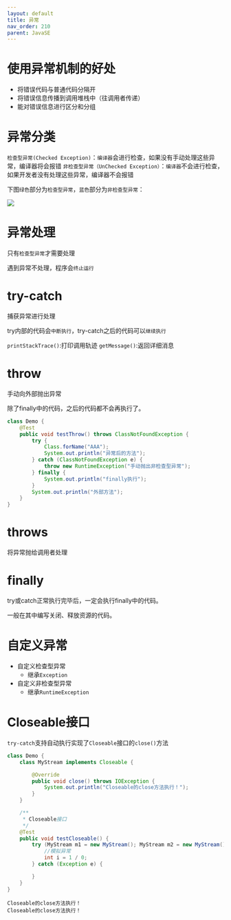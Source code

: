 ```yaml
---
layout: default
title: 异常
nav_order: 210
parent: JavaSE
---
```


# 使用异常机制的好处

- 将错误代码与普通代码分隔开
- 将错误信息传播到调用堆栈中（往调用者传递）
- 能对错误信息进行区分和分组

# 异常分类

`检查型异常(Checked Exception)`：`编译器`会进行检查，如果没有手动处理这些异常，编译器将会报错
`非检查型异常（UnChecked Exception）`：`编译器`不会进行检查，如果开发者没有处理这些异常，编译器不会报错

下图`绿色`部分为`检查型异常`，`蓝色`部分为`非检查型异常`：

![](https://cdn.jsdelivr.net/gh/guosonglu/images@master/blog-img/20221201225559.png)

# 异常处理

只有`检查型异常`才需要处理

遇到异常不处理，程序会`终止运行`

# try-catch

捕获异常进行处理

try内部的代码会`中断执行`，try-catch之后的代码可以`继续执行`

`printStackTrace()`:打印调用轨迹
`getMessage()`:返回详细消息

# throw

手动向外部抛出异常

除了finally中的代码，之后的代码都不会再执行了。

```java
class Demo {
    @Test
    public void testThrow() throws ClassNotFoundException {
        try {
            Class.forName("AAA");
            System.out.println("异常后的方法");
        } catch (ClassNotFoundException e) {
            throw new RuntimeException("手动抛出非检查型异常");
        } finally {
            System.out.println("finally执行");
        }
        System.out.println("外部方法");
    }
}
```

# throws

将异常抛给调用者处理

# finally

try或catch正常执行完毕后，一定会执行finally中的代码。

一般在其中编写关闭、释放资源的代码。

# 自定义异常

- 自定义检查型异常
    - 继承`Exception`
- 自定义非检查型异常
    - 继承`RuntimeException`

# Closeable接口

`try-catch`支持自动执行实现了`Closeable`接口的`close()`方法

```java
class Demo {
    class MyStream implements Closeable {

        @Override
        public void close() throws IOException {
            System.out.println("Closeable的close方法执行！");
        }
    }

    /**
     * Closeable接口
     */
    @Test
    public void testCloseable() {
        try (MyStream m1 = new MyStream(); MyStream m2 = new MyStream()) {
            //模拟异常
            int i = 1 / 0;
        } catch (Exception e) {

        }
    }
}
```

```text
Closeable的close方法执行！
Closeable的close方法执行！
```
